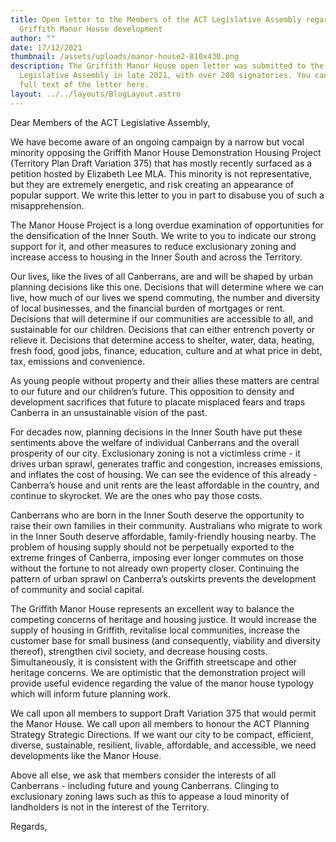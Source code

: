 ```yaml
---
title: Open letter to the Members of the ACT Legislative Assembly regarding the
  Griffith Manor House development
author: ""
date: 17/12/2021
thumbnail: /assets/uploads/manor-house2-810x430.png
description: The Griffith Manor House open letter was submitted to the
  Legislative Assembly in late 2021, with over 200 signatories. You can read the
  full text of the letter here.
layout: ../../layouts/BlogLayout.astro
---
```

Dear Members of the ACT Legislative Assembly, 

We have become aware of an ongoing campaign by a narrow but vocal minority opposing the Griffith Manor House Demonstration Housing Project (Territory Plan Draft Variation 375) that has mostly recently surfaced as a petition hosted by Elizabeth Lee MLA. This minority is not representative, but they are extremely energetic, and risk creating an appearance of popular support. We write this letter to you in part to disabuse you of such a misapprehension. 

The Manor House Project is a long overdue examination of opportunities for the densification of the Inner South. We write to you to indicate our strong support for it, and other measures to reduce exclusionary zoning and increase access to housing in the Inner South and across the Territory. 

Our lives, like the lives of all Canberrans, are and will be shaped by urban planning decisions like this one. Decisions that will determine where we can live, how much of our lives we spend commuting, the number and diversity of local businesses, and the financial burden of mortgages or rent. Decisions that will determine if our communities are accessible to all, and sustainable for our children. Decisions that can either entrench poverty or relieve it. Decisions that determine access to shelter, water, data, heating, fresh food, good jobs, finance, education, culture and at what price in debt, tax, emissions and convenience. 

As young people without property and their allies these matters are central to our future and our children’s future. This opposition to density and development sacrifices that future to placate misplaced fears and traps Canberra in an unsustainable vision of the past. 

For decades now, planning decisions in the Inner South have put these sentiments above the welfare of individual Canberrans and the overall prosperity of our city. Exclusionary zoning is not a victimless crime - it drives urban sprawl, generates traffic and congestion, increases emissions, and inflates the cost of housing. We can see the evidence of this already - Canberra’s house and unit rents are the least affordable in the country, and continue to skyrocket. We are the ones who pay those costs. 

Canberrans who are born in the Inner South deserve the opportunity to raise their own families in their community. Australians who migrate to work in the Inner South  deserve affordable, family-friendly housing nearby. The problem of housing supply should not be perpetually exported to the extreme fringes of Canberra, imposing ever longer commutes on those without the fortune to not already own property closer. Continuing the pattern of urban sprawl on Canberra’s outskirts prevents the development of community and social capital. 

The Griffith Manor House represents an excellent way to balance the competing concerns of heritage and housing justice. It would increase the supply of housing in Griffith, revitalise local communities, increase the customer base for small business (and consequently, viability and diversity thereof), strengthen civil society, and decrease housing costs. Simultaneously, it is consistent with the Griffith streetscape and other heritage concerns. We are optimistic that the demonstration project will provide useful evidence regarding the value of the manor house typology which will inform future planning work.

We call upon all members to support Draft Variation 375 that would permit the Manor House. We call upon all members to honour the ACT Planning Strategy Strategic Directions. If we want our city to be compact, efficient, diverse, sustainable, resilient, livable, affordable, and accessible, we need developments like the Manor House. 

Above all else, we ask that members consider the interests of all Canberrans - including future and young Canberrans. Clinging to exclusionary zoning laws such as this to appease a loud minority of landholders is not in the interest of the Territory. 

Regards,